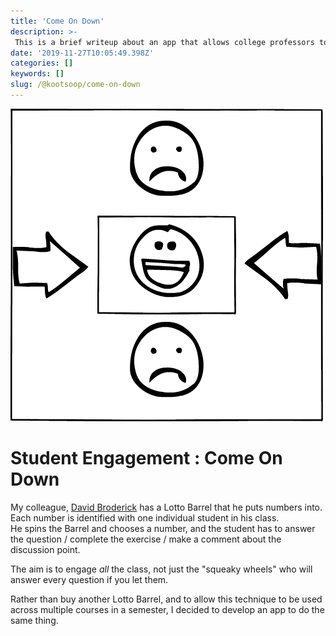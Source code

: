 ```yaml
---
title: 'Come On Down'
description: >-
 This is a brief writeup about an app that allows college professors to ensure that all students have a chance to contribute to class discussions.
date: '2019-11-27T10:05:49.398Z'
categories: []
keywords: []
slug: /@kootsoop/come-on-down
---
```


![](ComeOnDown-AppIcon.png)

# Student Engagement : Come On Down

My colleague, [David Broderick](https://djbrod.github.io/) has a Lotto Barrel that he puts numbers into. Each number is identified with one individual student in his class.  
He spins the Barrel and chooses a number, and the student has to  answer the question / complete the exercise / make a comment about the discussion point.

The aim is to engage *all* the class, not just the "squeaky wheels" who will answer every question if you let them.

Rather than buy another Lotto Barrel, and to allow this technique to be used across multiple courses in a semester, I decided to develop an app to do the same thing.


